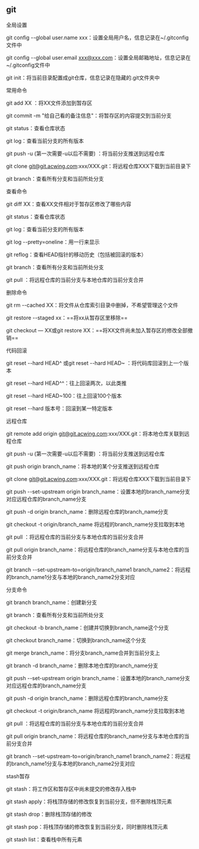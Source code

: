## git

全局设置

git config --global user.name xxx：设置全局用户名，信息记录在~/.gitconfig文件中

git config --global user.email xxx@xxx.com：设置全局邮箱地址，信息记录在~/.gitconfig文件中

git init：将当前目录配置成git仓库，信息记录在隐藏的.git文件夹中

常用命令

git add XX ：将XX文件添加到暂存区

git commit -m "给自己看的备注信息"：将暂存区的内容提交到当前分支

git status：查看仓库状态

git log：查看当前分支的所有版本

git push -u (第一次需要-u以后不需要) ：将当前分支推送到远程仓库

git clone git@git.acwing.com:xxx/XXX.git：将远程仓库XXX下载到当前目录下

git branch：查看所有分支和当前所处分支

查看命令

git diff XX：查看XX文件相对于暂存区修改了哪些内容

git status：查看仓库状态

git log：查看当前分支的所有版本

git log --pretty=oneline：用一行来显示

git reflog：查看HEAD指针的移动历史（包括被回滚的版本）

git branch：查看所有分支和当前所处分支

git pull ：将远程仓库的当前分支与本地仓库的当前分支合并

删除命令

git rm --cached XX：将文件从仓库索引目录中删掉，不希望管理这个文件

git restore --staged xx：==将xx从暂存区里移除==

git checkout — XX或git restore XX：==将XX文件尚未加入暂存区的修改全部撤销==

代码回滚

git reset --hard HEAD^ 或git reset --hard HEAD~ ：将代码库回滚到上一个版本

git reset --hard HEAD^^：往上回滚两次，以此类推

git reset --hard HEAD~100：往上回滚100个版本

git reset --hard 版本号：回滚到某一特定版本

远程仓库

git remote add origin git@git.acwing.com:xxx/XXX.git：将本地仓库关联到远程仓库

git push -u (第一次需要-u以后不需要) ：将当前分支推送到远程仓库

git push origin branch_name：将本地的某个分支推送到远程仓库

git clone git@git.acwing.com:xxx/XXX.git：将远程仓库XXX下载到当前目录下

git push --set-upstream origin branch_name：设置本地的branch_name分支对应远程仓库的branch_name分支

git push -d origin branch_name：删除远程仓库的branch_name分支

git checkout -t origin/branch_name 将远程的branch_name分支拉取到本地

git pull ：将远程仓库的当前分支与本地仓库的当前分支合并

git pull origin branch_name：将远程仓库的branch_name分支与本地仓库的当前分支合并

git branch --set-upstream-to=origin/branch_name1 branch_name2：将远程的branch_name1分支与本地的branch_name2分支对应

分支命令

git branch branch_name：创建新分支

git branch：查看所有分支和当前所处分支

git checkout -b branch_name：创建并切换到branch_name这个分支

git checkout branch_name：切换到branch_name这个分支

git merge branch_name：将分支branch_name合并到当前分支上

git branch -d branch_name：删除本地仓库的branch_name分支

git push --set-upstream origin branch_name：设置本地的branch_name分支对应远程仓库的branch_name分支

git push -d origin branch_name：删除远程仓库的branch_name分支

git checkout -t origin/branch_name 将远程的branch_name分支拉取到本地

git pull ：将远程仓库的当前分支与本地仓库的当前分支合并

git pull origin branch_name：将远程仓库的branch_name分支与本地仓库的当前分支合并

git branch --set-upstream-to=origin/branch_name1 branch_name2：将远程的branch_name1分支与本地的branch_name2分支对应

stash暂存

git stash：将工作区和暂存区中尚未提交的修改存入栈中

git stash apply：将栈顶存储的修改恢复到当前分支，但不删除栈顶元素

git stash drop：删除栈顶存储的修改

git stash pop：将栈顶存储的修改恢复到当前分支，同时删除栈顶元素

git stash list：查看栈中所有元素

